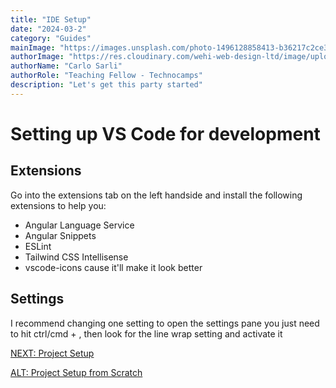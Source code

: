 ```yaml
---
title: "IDE Setup"
date: "2024-03-2"
category: "Guides"
mainImage: "https://images.unsplash.com/photo-1496128858413-b36217c2ce36?ixlib=rb-4.0.3&ixid=MnwxMjA3fDB8MHxwaG90by1wYWdlfHx8fGVufDB8fHx8&auto=format&fit=crop&w=3603&q=80"
authorImage: "https://res.cloudinary.com/wehi-web-design-ltd/image/upload/v1698242293/carlosarli.com/photo/image0.jpg"
authorName: "Carlo Sarli"
authorRole: "Teaching Fellow - Technocamps"
description: "Let's get this party started"
---
```


# Setting up VS Code for development 

## Extensions

Go into the extensions tab on the left handside and install the following extensions to help you:
- Angular Language Service
- Angular Snippets
- ESLint
- Tailwind CSS Intellisense
- vscode-icons cause it'll make it look better 


## Settings

I recommend changing one setting to open the settings pane you just need to hit ctrl/cmd + , then look for the line wrap setting and activate it


[NEXT: Project Setup](./docs/getting-started)

[ALT: Project Setup from Scratch](./docs/getting-started-from-scratch)